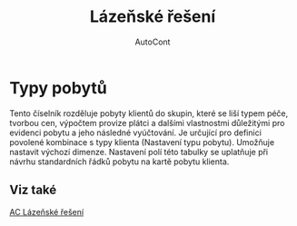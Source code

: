 ﻿---
    title: "Lázeňské řešení"
    author: AutoCont
    ms.date: 04/30/2018
    ms.topic: article
    ms.prod: dynamics-nav-2017
    ms.contentlocale: cs-cz
    ms.lasthandoff: 04/30/2018
---

# Typy pobytů

Tento číselník rozděluje pobyty klientů do skupin, které se liší typem péče, tvorbou cen,  výpočtem provize plátci a dalšími vlastnostmi důležitými pro evidenci pobytu a jeho následné vyúčtování. 
Je určující pro definici povolené kombinace s typy klienta (Nastavení typu pobytu). Umožňuje nastavit výchozí dimenze.
Nastavení polí této tabulky se uplatňuje při návrhu standardních řádků pobytu na kartě pobytu klienta. 



## <a name="see-also"></a>Viz také
[AC Lázeňské řešení](ac-spa-solution.md)